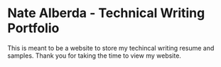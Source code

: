 # Nate Alberda - Technical Writing Portfolio

This is meant to be a website to store my techincal writing resume and samples.
Thank you for taking the time to view my website.